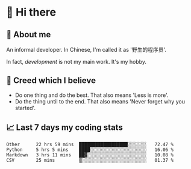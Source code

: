 # 👋 Hi there

## :speech_balloon: About me

An informal developer. In Chinese, I'm called it as '野生的程序员'.

In fact, _development_ is not my main work. It's my hobby.

## :see_no_evil: Creed which I believe

- Do one thing and do the best. That also means 'Less is more'.
- Do the thing until to the end. That also means 'Never forget why you started'.

## :chart_with_upwards_trend: Last 7 days my coding stats

<!--START_SECTION:waka-->
```text
Other      22 hrs 59 mins  ██████████████████░░░░░░░   72.47 % 
Python     5 hrs 5 mins    ████░░░░░░░░░░░░░░░░░░░░░   16.06 % 
Markdown   3 hrs 11 mins   ██▓░░░░░░░░░░░░░░░░░░░░░░   10.08 % 
CSV        25 mins         ▒░░░░░░░░░░░░░░░░░░░░░░░░   01.37 % 
```
<!--END_SECTION:waka-->
